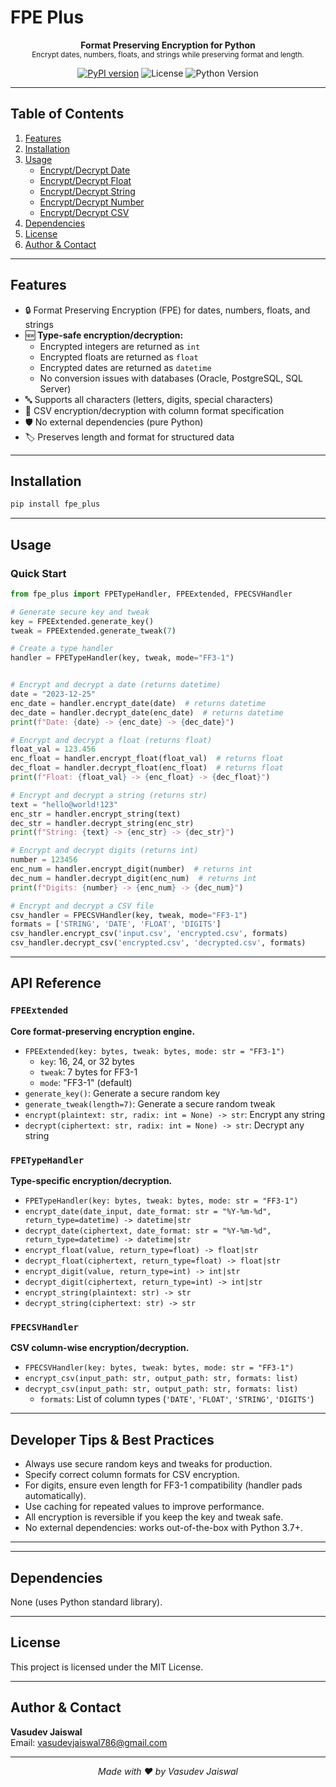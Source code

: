 
# FPE Plus

<p align="center">
  <b>Format Preserving Encryption for Python</b><br>
  <sub>Encrypt dates, numbers, floats, and strings while preserving format and length.</sub>
</p>

<p align="center">
  <a href="https://pypi.org/project/fpe-plus/"><img src="https://img.shields.io/pypi/v/fpe-plus.svg?color=blue" alt="PyPI version"></a>
  <img src="https://img.shields.io/badge/license-MIT-green.svg" alt="License">
  <img src="https://img.shields.io/badge/python-3.7%2B-blue.svg" alt="Python Version">
</p>

---

## Table of Contents
1. [Features](#features)
2. [Installation](#installation)
3. [Usage](#usage)
    - [Encrypt/Decrypt Date](#encryptdecrypt-a-date)
    - [Encrypt/Decrypt Float](#encryptdecrypt-a-float)
    - [Encrypt/Decrypt String](#encryptdecrypt-a-string-with-special-characters)
    - [Encrypt/Decrypt Number](#encryptdecrypt-a-number)
    - [Encrypt/Decrypt CSV](#encryptdecrypt-a-csv-file)
4. [Dependencies](#dependencies)
5. [License](#license)
6. [Author & Contact](#author--contact)

---

## Features


- 🔒 Format Preserving Encryption (FPE) for dates, numbers, floats, and strings
- 🆕 **Type-safe encryption/decryption:**
    - Encrypted integers are returned as `int`
    - Encrypted floats are returned as `float`
    - Encrypted dates are returned as `datetime`
    - No conversion issues with databases (Oracle, PostgreSQL, SQL Server)
- 🔤 Supports all characters (letters, digits, special characters)
- 📄 CSV encryption/decryption with column format specification
- 🛡️ No external dependencies (pure Python)
- 🏷️ Preserves length and format for structured data

---

## Installation

```bash
pip install fpe_plus
```

---


## Usage

### Quick Start

```python
from fpe_plus import FPETypeHandler, FPEExtended, FPECSVHandler

# Generate secure key and tweak
key = FPEExtended.generate_key()
tweak = FPEExtended.generate_tweak(7)

# Create a type handler
handler = FPETypeHandler(key, tweak, mode="FF3-1")


# Encrypt and decrypt a date (returns datetime)
date = "2023-12-25"
enc_date = handler.encrypt_date(date)  # returns datetime
dec_date = handler.decrypt_date(enc_date)  # returns datetime
print(f"Date: {date} -> {enc_date} -> {dec_date}")

# Encrypt and decrypt a float (returns float)
float_val = 123.456
enc_float = handler.encrypt_float(float_val)  # returns float
dec_float = handler.decrypt_float(enc_float)  # returns float
print(f"Float: {float_val} -> {enc_float} -> {dec_float}")

# Encrypt and decrypt a string (returns str)
text = "hello@world!123"
enc_str = handler.encrypt_string(text)
dec_str = handler.decrypt_string(enc_str)
print(f"String: {text} -> {enc_str} -> {dec_str}")

# Encrypt and decrypt digits (returns int)
number = 123456
enc_num = handler.encrypt_digit(number)  # returns int
dec_num = handler.decrypt_digit(enc_num)  # returns int
print(f"Digits: {number} -> {enc_num} -> {dec_num}")

# Encrypt and decrypt a CSV file
csv_handler = FPECSVHandler(key, tweak, mode="FF3-1")
formats = ['STRING', 'DATE', 'FLOAT', 'DIGITS']
csv_handler.encrypt_csv('input.csv', 'encrypted.csv', formats)
csv_handler.decrypt_csv('encrypted.csv', 'decrypted.csv', formats)
```

---

## API Reference

### `FPEExtended`
**Core format-preserving encryption engine.**

- `FPEExtended(key: bytes, tweak: bytes, mode: str = "FF3-1")`
    - `key`: 16, 24, or 32 bytes
    - `tweak`: 7 bytes for FF3-1
    - `mode`: "FF3-1" (default)
- `generate_key()`: Generate a secure random key
- `generate_tweak(length=7)`: Generate a secure random tweak
- `encrypt(plaintext: str, radix: int = None) -> str`: Encrypt any string
- `decrypt(ciphertext: str, radix: int = None) -> str`: Decrypt any string


### `FPETypeHandler`
**Type-specific encryption/decryption.**

- `FPETypeHandler(key: bytes, tweak: bytes, mode: str = "FF3-1")`
- `encrypt_date(date_input, date_format: str = "%Y-%m-%d", return_type=datetime) -> datetime|str`
- `decrypt_date(ciphertext, date_format: str = "%Y-%m-%d", return_type=datetime) -> datetime|str`
- `encrypt_float(value, return_type=float) -> float|str`
- `decrypt_float(ciphertext, return_type=float) -> float|str`
- `encrypt_digit(value, return_type=int) -> int|str`
- `decrypt_digit(ciphertext, return_type=int) -> int|str`
- `encrypt_string(plaintext: str) -> str`
- `decrypt_string(ciphertext: str) -> str`

### `FPECSVHandler`
**CSV column-wise encryption/decryption.**

- `FPECSVHandler(key: bytes, tweak: bytes, mode: str = "FF3-1")`
- `encrypt_csv(input_path: str, output_path: str, formats: list)`
- `decrypt_csv(input_path: str, output_path: str, formats: list)`
    - `formats`: List of column types (`'DATE'`, `'FLOAT'`, `'STRING'`, `'DIGITS'`)

---

## Developer Tips & Best Practices

- Always use secure random keys and tweaks for production.
- Specify correct column formats for CSV encryption.
- For digits, ensure even length for FF3-1 compatibility (handler pads automatically).
- Use caching for repeated values to improve performance.
- All encryption is reversible if you keep the key and tweak safe.
- No external dependencies: works out-of-the-box with Python 3.7+.

---

---

## Dependencies

None (uses Python standard library).

---

## License

This project is licensed under the MIT License.

---

## Author & Contact

**Vasudev Jaiswal**  
Email: vasudevjaiswal786@gmail.com

---

<p align="center">
  <i>Made with ❤️ by Vasudev Jaiswal</i>
</p>